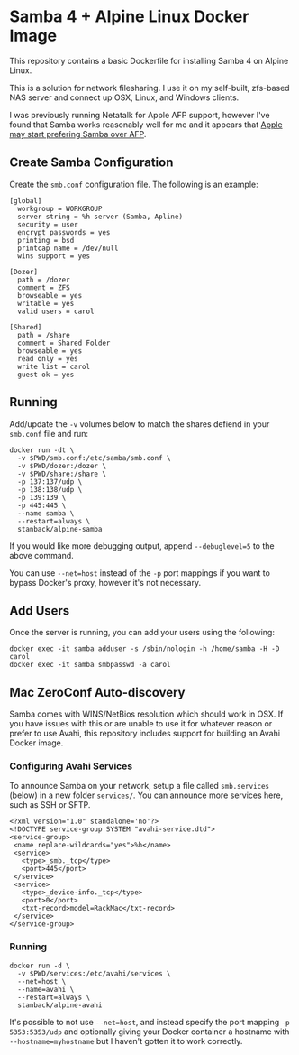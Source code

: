 # Samba 4 + Alpine Linux Docker Image

This repository contains a basic Dockerfile for installing Samba 4
on Alpine Linux.

This is a solution for network filesharing. I use it on my self-built,
zfs-based NAS server and connect up OSX, Linux, and Windows clients.

I was previously running Netatalk for Apple AFP support, however
I've found that Samba works reasonably well for me and it appears
that [Apple may start prefering Samba over AFP](http://appleinsider.com/articles/13/06/11/apple-shifts-from-afp-file-sharing-to-smb2-in-os-x-109-mavericks).

## Create Samba Configuration

Create the `smb.conf` configuration file. The following is an example:

```
[global]
  workgroup = WORKGROUP
  server string = %h server (Samba, Apline)
  security = user
  encrypt passwords = yes
  printing = bsd
  printcap name = /dev/null
  wins support = yes

[Dozer]
  path = /dozer
  comment = ZFS
  browseable = yes
  writable = yes
  valid users = carol

[Shared]
  path = /share
  comment = Shared Folder
  browseable = yes
  read only = yes
  write list = carol
  guest ok = yes
```

## Running

Add/update the `-v` volumes below to match the shares defiend in your
`smb.conf` file and run:

```
docker run -dt \
  -v $PWD/smb.conf:/etc/samba/smb.conf \
  -v $PWD/dozer:/dozer \
  -v $PWD/share:/share \
  -p 137:137/udp \
  -p 138:138/udp \
  -p 139:139 \
  -p 445:445 \
  --name samba \
  --restart=always \
  stanback/alpine-samba
```

If you would like more debugging output, append `--debuglevel=5` to
the above command.

You can use `--net=host` instead of the `-p` port mappings if you want
to bypass Docker's proxy, however it's not necessary.

## Add Users

Once the server is running, you can add your users using the following:

```
docker exec -it samba adduser -s /sbin/nologin -h /home/samba -H -D carol
docker exec -it samba smbpasswd -a carol
```

## Mac ZeroConf Auto-discovery

Samba comes with WINS/NetBios resolution which should work in OSX. If
you have issues with this or are unable to use it for whatever reason
or prefer to use Avahi, this repository includes support for building
an Avahi Docker image.

### Configuring Avahi Services

To announce Samba on your network, setup a file called `smb.services`
(below) in a new folder `services/`. You can announce more services
here, such as SSH or SFTP.

```
<?xml version="1.0" standalone='no'?>
<!DOCTYPE service-group SYSTEM "avahi-service.dtd">
<service-group>
 <name replace-wildcards="yes">%h</name>
 <service>
   <type>_smb._tcp</type>
   <port>445</port>
 </service>
 <service>
   <type>_device-info._tcp</type>
   <port>0</port>
   <txt-record>model=RackMac</txt-record>
 </service>
</service-group>
```

### Running

```
docker run -d \
  -v $PWD/services:/etc/avahi/services \
  --net=host \
  --name=avahi \
  --restart=always \
  stanback/alpine-avahi
```

It's possible to not use `--net=host`, and instead specify the port mapping
`-p 5353:5353/udp` and optionally giving your Docker container a hostname
with `--hostname=myhostname` but I haven't gotten it to work correctly.



